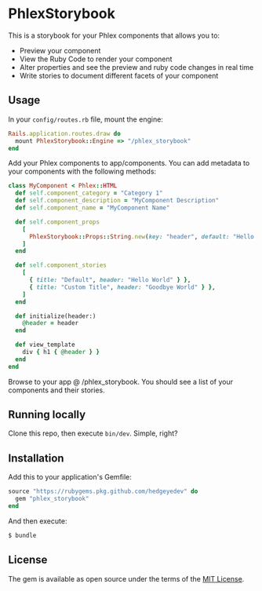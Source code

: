 # PhlexStorybook

This is a storybook for your Phlex components that allows you to:

- Preview your component
- View the Ruby Code to render your component
- Alter properties and see the preview and ruby code changes in real time
- Write stories to document different facets of your component

## Usage

In your `config/routes.rb` file, mount the engine:

```ruby
Rails.application.routes.draw do
  mount PhlexStorybook::Engine => "/phlex_storybook"
end
```

Add your Phlex components to app/components. You can add metadata to your components with the following methods:

```ruby
class MyComponent < Phlex::HTML
  def self.component_category = "Category 1"
  def self.component_description = "MyComponent Description"
  def self.component_name = "MyComponent Name"

  def self.component_props
    [
      PhlexStorybook::Props::String.new(key: "header", default: "Hello World", required: true),
    ]
  end

  def self.component_stories
    [
      { title: "Default", header: "Hello World" } },
      { title: "Custom Title", header: "Goodbye World" } },
    ]
  end

  def initialize(header:)
    @header = header
  end

  def view_template
    div { h1 { @header } }
  end
end
```

Browse to your app @ /phlex_storybook. You should see a list of your components and their stories.

## Running locally

Clone this repo, then execute `bin/dev`. Simple, right?

## Installation

Add this to your application's Gemfile:

```ruby
source "https://rubygems.pkg.github.com/hedgeyedev" do
  gem "phlex_storybook"
end
```

And then execute:

```bash
$ bundle
```

## License

The gem is available as open source under the terms of the [MIT License](LICENSE).

